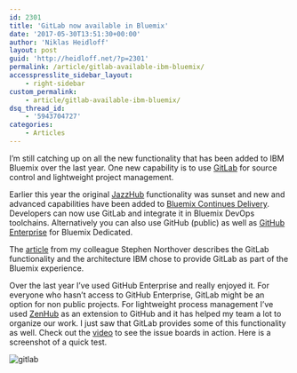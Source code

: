 ```yaml
---
id: 2301
title: 'GitLab now available in Bluemix'
date: '2017-05-30T13:51:30+00:00'
author: 'Niklas Heidloff'
layout: post
guid: 'http://heidloff.net/?p=2301'
permalink: /article/gitlab-available-ibm-bluemix/
accesspresslite_sidebar_layout:
    - right-sidebar
custom_permalink:
    - article/gitlab-available-ibm-bluemix/
dsq_thread_id:
    - '5943704727'
categories:
    - Articles
---
```


I’m still catching up on all the new functionality that has been added to IBM Bluemix over the last year. One new capability is to use [GitLab](https://about.gitlab.com/) for source control and lightweight project management.

Earlier this year the original [JazzHub](https://developer.ibm.com/devops-services/2017/04/18/upgrading-jazzhub-projects-bluemix-continuous-delivery-toolchains/) functionality was sunset and new and advanced capabilities have been added to [Bluemix Continues Delivery](https://bluemix.net/devops). Developers can now use GitLab and integrate it in Bluemix DevOps toolchains. Alternatively you can also use GitHub (public) as well as [GitHub Enterprise](https://console.ng.bluemix.net/docs/services/ghededicated/index.html#gheded_getting_started) for Bluemix Dedicated.

The [article](https://www.ibm.com/blogs/bluemix/2017/05/introducing-git-repos-issue-tracking/) from my colleague Stephen Northover describes the GitLab functionality and the architecture IBM chose to provide GitLab as part of the Bluemix experience.

Over the last year I’ve used GitHub Enterprise and really enjoyed it. For everyone who hasn’t access to GitHub Enterprise, GitLab might be an option for non public projects. For lightweight process management I’ve used [ZenHub](https://www.zenhub.com/) as an extension to GitHub and it has helped my team a lot to organize our work. I just saw that GitLab provides some of this functionality as well. Check out the [video](https://about.gitlab.com/features/issueboard/) to see the issue boards in action. Here is a screenshot of a quick test.

![gitlab](http://heidloff.net/wp-content/uploads/2017/05/gitlab.png)